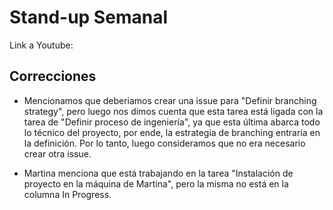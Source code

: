 # Stand-up Semanal

Link a Youtube: 

## Correcciones

- Mencionamos que deberiamos crear una issue para "Definir branching strategy", pero luego nos dimos cuenta que esta tarea está ligada con la tarea de 
"Definir proceso de ingeniería", ya que esta última abarca todo lo técnico del proyecto, por ende, la estrategia de branching entraría en la definición. 
Por lo tanto, luego consideramos que no era necesario crear otra issue.

- Martina menciona que está trabajando en la tarea "Instalación de proyecto en la máquina de Martina", pero la misma no está en la columna In Progress. 
